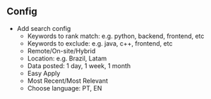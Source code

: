 ## Config

- Add search config
  - Keywords to rank match: e.g. python, backend, frontend, etc
  - Keywords to exclude: e.g. java, c++, frontend, etc
  - Remote/On-site/Hybrid
  - Location: e.g. Brazil, Latam
  - Data posted: 1 day, 1 week, 1 month
  - Easy Apply
  - Most Recent/Most Relevant
  - Choose language: PT, EN
